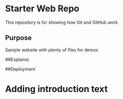 # Starter Web Repo

This repository is for showing how Git and GitHub work

## Purpose

Sample website with plenty of files for demos

##Explains\

##Deployment
##

# Adding introduction text

##